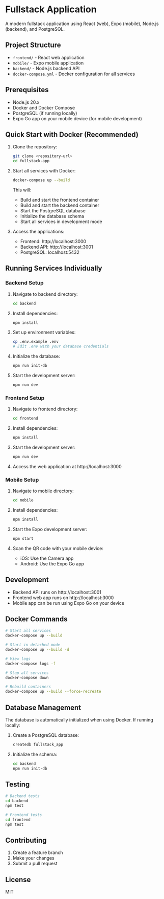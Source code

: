 # Fullstack Application

A modern fullstack application using React (web), Expo (mobile), Node.js (backend), and PostgreSQL.

## Project Structure

- `frontend/` - React web application
- `mobile/` - Expo mobile application
- `backend/` - Node.js backend API
- `docker-compose.yml` - Docker configuration for all services

## Prerequisites

- Node.js 20.x
- Docker and Docker Compose
- PostgreSQL (if running locally)
- Expo Go app on your mobile device (for mobile development)

## Quick Start with Docker (Recommended)

1. Clone the repository:
   ```bash
   git clone <repository-url>
   cd fullstack-app
   ```

2. Start all services with Docker:
   ```bash
   docker-compose up --build
   ```

   This will:
   - Build and start the frontend container
   - Build and start the backend container
   - Start the PostgreSQL database
   - Initialize the database schema
   - Start all services in development mode

3. Access the applications:
   - Frontend: http://localhost:3000
   - Backend API: http://localhost:3001
   - PostgreSQL: localhost:5432

## Running Services Individually

### Backend Setup

1. Navigate to backend directory:
   ```bash
   cd backend
   ```

2. Install dependencies:
   ```bash
   npm install
   ```

3. Set up environment variables:
   ```bash
   cp .env.example .env
   # Edit .env with your database credentials
   ```

4. Initialize the database:
   ```bash
   npm run init-db
   ```

5. Start the development server:
   ```bash
   npm run dev
   ```

### Frontend Setup

1. Navigate to frontend directory:
   ```bash
   cd frontend
   ```

2. Install dependencies:
   ```bash
   npm install
   ```

3. Start the development server:
   ```bash
   npm run dev
   ```

4. Access the web application at http://localhost:3000

### Mobile Setup

1. Navigate to mobile directory:
   ```bash
   cd mobile
   ```

2. Install dependencies:
   ```bash
   npm install
   ```

3. Start the Expo development server:
   ```bash
   npm start
   ```

4. Scan the QR code with your mobile device:
   - iOS: Use the Camera app
   - Android: Use the Expo Go app

## Development

- Backend API runs on http://localhost:3001
- Frontend web app runs on http://localhost:3000
- Mobile app can be run using Expo Go on your device

## Docker Commands

```bash
# Start all services
docker-compose up --build

# Start in detached mode
docker-compose up --build -d

# View logs
docker-compose logs -f

# Stop all services
docker-compose down

# Rebuild containers
docker-compose up --build --force-recreate
```

## Database Management

The database is automatically initialized when using Docker. If running locally:

1. Create a PostgreSQL database:
   ```bash
   createdb fullstack_app
   ```

2. Initialize the schema:
   ```bash
   cd backend
   npm run init-db
   ```

## Testing

```bash
# Backend tests
cd backend
npm test

# Frontend tests
cd frontend
npm test
```

## Contributing

1. Create a feature branch
2. Make your changes
3. Submit a pull request

## License

MIT 